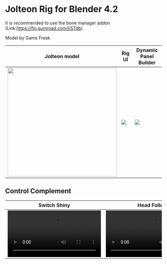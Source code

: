 # Jolteon Rig for Blender 4.2

It is recommended to use the bone manager addon (Link:https://fin.gumroad.com/l/STdb).

Model by Game Freak

| Jolteon model | Rig UI | Dynamic Panel Builder |
|-------------|--------|-----------------------|
|<img src="https://github.com/user-attachments/assets/bd206d28-f963-4892-88a4-e35d4923ee73" width="350"/>|<img src="https://github.com/user-attachments/assets/22741cf2-f16f-4e7f-9292-3ba937220ff5">|<img src="https://github.com/user-attachments/assets/3820554e-95c6-4d4a-9606-bedcd04269ed"> |

## Control Complement

| Switch Shiny | Head Follow | Eyelids Control |
|--------------|-------------|-----------------|
| <video src="https://github.com/user-attachments/assets/41ef4e79-3de2-40f9-a9ce-bddc10aa45fa"> | <video src="https://github.com/user-attachments/assets/bc6dcaab-8973-48d3-be24-3754beb139e2">| <video src="https://github.com/user-attachments/assets/4fb9d0b6-7480-4cd7-b7f3-d2aee3be8393"> |
